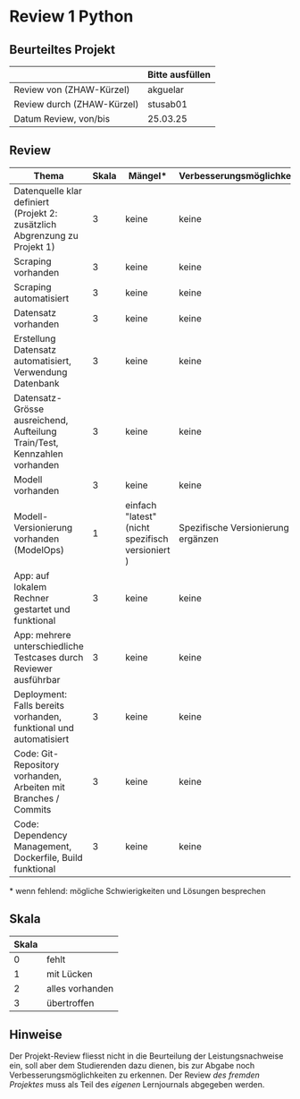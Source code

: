 ﻿# Review 1 Python

## Beurteiltes Projekt

|       | Bitte ausfüllen |
|-------|-----------------|
| Review von (ZHAW-Kürzel) |     akguelar       |
| Review durch (ZHAW-Kürzel) |   stusab01         |
| Datum Review, von/bis |  25.03.25    |

## Review

| Thema                                                                      | Skala | Mängel* | Verbesserungsmöglichkeiten* |
|----------------------------------------------------------------------------|-------|--------|----------------------------|
| Datenquelle klar definiert (Projekt 2: zusätzlich Abgrenzung zu Projekt 1) | 3  | keine   | keine                       |
| Scraping vorhanden                                                         | 3  | keine   | keine                       |
| Scraping automatisiert                                                     | 3  | keine   | keine                       |
| Datensatz vorhanden                                                        | 3  | keine   | keine                       |
| Erstellung Datensatz automatisiert, Verwendung Datenbank                   | 3  | keine   | keine                       |
| Datensatz-Grösse ausreichend, Aufteilung Train/Test, Kennzahlen vorhanden  | 3  | keine   | keine                       |
| Modell vorhanden                                                           | 3  | keine   | keine                       |
| Modell-Versionierung vorhanden (ModelOps)                                  | 1  | einfach "latest" (nicht spezifisch versioniert )   | Spezifische Versionierung ergänzen                       |
| App: auf lokalem Rechner gestartet und funktional                          | 3  | keine   | keine                       |
| App: mehrere unterschiedliche Testcases durch Reviewer ausführbar          | 3  | keine   | keine                       |
| Deployment: Falls bereits vorhanden, funktional und automatisiert          | 3  | keine   | keine                       |
| Code: Git-Repository vorhanden, Arbeiten mit Branches / Commits            | 3  | keine   | keine                       |
| Code: Dependency Management, Dockerfile, Build funktional                  | 3  | keine   | keine                       |

\* wenn fehlend: mögliche Schwierigkeiten und Lösungen besprechen

## Skala

| Skala |                 |
|-------|-----------------|
| 0     | fehlt           |
| 1     | mit Lücken      |
| 2     | alles vorhanden |
| 3     | übertroffen     |

## Hinweise

Der Projekt-Review fliesst nicht in die Beurteilung der Leistungsnachweise ein, soll aber dem Studierenden dazu dienen, bis zur Abgabe noch Verbesserungsmöglichkeiten zu erkennen. Der Review *des fremden Projektes* muss als Teil des *eigenen* Lernjournals abgegeben werden.
